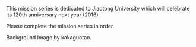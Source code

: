 This mission series is dedicated to Jiaotong University which will celebrate its 120th anniversary next year (2016).

Please complete the mission series in order.

Background Image by kakaguotao.
